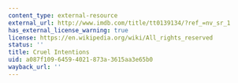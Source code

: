 ```yaml
---
content_type: external-resource
external_url: http://www.imdb.com/title/tt0139134/?ref_=nv_sr_1
has_external_license_warning: true
license: https://en.wikipedia.org/wiki/All_rights_reserved
status: ''
title: Cruel Intentions
uid: a087f109-6459-4021-873a-3615aa3e65b0
wayback_url: ''
---
```

